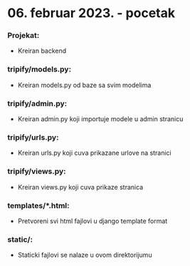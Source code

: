 # 06. februar 2023. - pocetak

### Projekat:
- Kreiran backend

### tripify/models.py:
- Kreiran models.py od baze sa svim modelima

### tripify/admin.py:
- Kreiran admin.py koji importuje modele u admin stranicu

### tripify/urls.py:
- Kreiran urls.py koji cuva prikazane urlove na stranici

### tripify/views.py:
- Kreiran views.py koji cuva prikaze stranica

### templates/*.html:
- Pretvoreni svi html fajlovi u django template format

### static/:
- Staticki fajlovi se nalaze u ovom direktorijumu